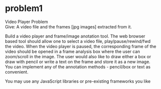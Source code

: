 # problem1
Video Player Problem\
Give: A video file and the frames [jpg images] extracted from it.

Build a video player and frame/image anotation tool. The web browser based tool should allow one to select a video file, play/pause/rewind/fwd the video. 
When the video player is paused, the corresponding frame of the video should be opened in a frame analysis box where the user can zoom/scroll in the image. The user would also like to draw either a box or draw with pencil or write a text on the frame and store it as a new image. You can implement any of the annotation methods - pencil/box or text as convenient.

You may use any JavaScript libraries or pre-existing frameworks you like
